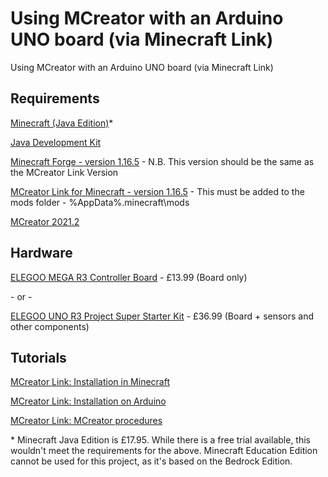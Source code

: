 # Using MCreator with an Arduino UNO board (via Minecraft Link)
Using MCreator with an Arduino UNO board (via Minecraft Link)

## Requirements

[Minecraft (Java Edition)](https://www.minecraft.net/store/minecraft-java-edition)*

[Java Development Kit](https://www.oracle.com/java/technologies/downloads/#jdk17-windows)

[Minecraft Forge - version 1.16.5](https://files.minecraftforge.net/net/minecraftforge/forge/index_1.16.5.html) - N.B. This version should be the same as the MCreator Link Version

[MCreator Link for Minecraft - version 1.16.5](https://mcreator.net/download/link) - This must be added to the mods folder - %AppData%\.minecraft\mods

[MCreator 2021.2](https://mcreator.net/download)

## Hardware

[ELEGOO MEGA R3 Controller Board](https://www.amazon.co.uk/ELEGOO-Controller-ATmega2560-ATMEGA16U2-Compatible/dp/B06XKMZ3T9/) - £13.99 (Board only)

\- or -

[ELEGOO UNO R3 Project Super Starter Kit](https://www.amazon.co.uk/dp/B01D8KOZF4/) - £36.99 (Board + sensors and other components)

## Tutorials

[MCreator Link: Installation in Minecraft](https://youtu.be/Y72qTDQ26Ng)

[MCreator Link: Installation on Arduino](https://youtu.be/B53p3CjJ4u8)

[MCreator Link: MCreator procedures](https://mcreator.net/wiki/minecraft-link-mcreator-procedures)


\* Minecraft Java Edition is £17.95. While there is a free trial available, this wouldn't meet the requirements for the above. Minecraft Education Edition cannot be used for this project, as it's based on the Bedrock Edition.
